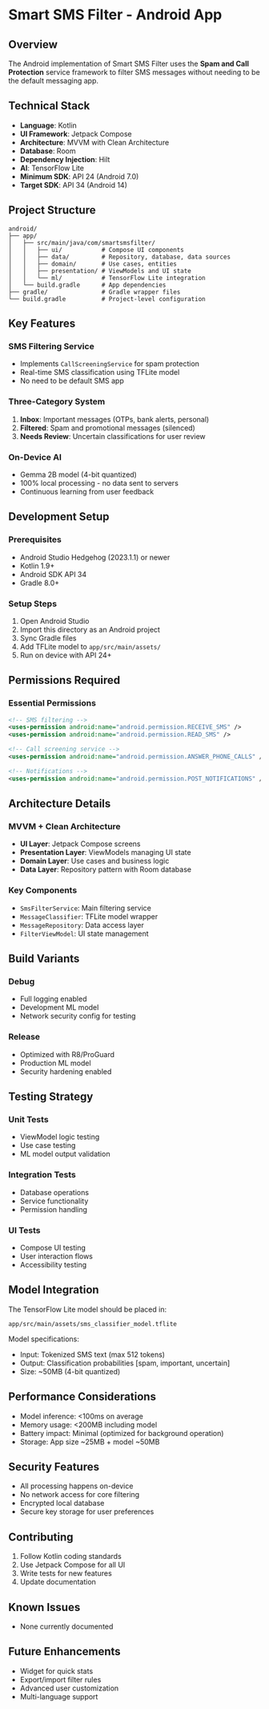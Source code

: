 # Smart SMS Filter - Android App

## Overview

The Android implementation of Smart SMS Filter uses the **Spam and Call Protection** service framework to filter SMS messages without needing to be the default messaging app.

## Technical Stack

- **Language**: Kotlin
- **UI Framework**: Jetpack Compose
- **Architecture**: MVVM with Clean Architecture
- **Database**: Room
- **Dependency Injection**: Hilt
- **AI**: TensorFlow Lite
- **Minimum SDK**: API 24 (Android 7.0)
- **Target SDK**: API 34 (Android 14)

## Project Structure

```
android/
├── app/
│   ├── src/main/java/com/smartsmsfilter/
│   │   ├── ui/           # Compose UI components
│   │   ├── data/         # Repository, database, data sources
│   │   ├── domain/       # Use cases, entities
│   │   ├── presentation/ # ViewModels and UI state
│   │   └── ml/           # TensorFlow Lite integration
│   └── build.gradle      # App dependencies
├── gradle/               # Gradle wrapper files
└── build.gradle          # Project-level configuration
```

## Key Features

### SMS Filtering Service
- Implements `CallScreeningService` for spam protection
- Real-time SMS classification using TFLite model
- No need to be default SMS app

### Three-Category System
1. **Inbox**: Important messages (OTPs, bank alerts, personal)
2. **Filtered**: Spam and promotional messages (silenced)
3. **Needs Review**: Uncertain classifications for user review

### On-Device AI
- Gemma 2B model (4-bit quantized)
- 100% local processing - no data sent to servers
- Continuous learning from user feedback

## Development Setup

### Prerequisites
- Android Studio Hedgehog (2023.1.1) or newer
- Kotlin 1.9+
- Android SDK API 34
- Gradle 8.0+

### Setup Steps
1. Open Android Studio
2. Import this directory as an Android project
3. Sync Gradle files
4. Add TFLite model to `app/src/main/assets/`
5. Run on device with API 24+

## Permissions Required

### Essential Permissions
```xml
<!-- SMS filtering -->
<uses-permission android:name="android.permission.RECEIVE_SMS" />
<uses-permission android:name="android.permission.READ_SMS" />

<!-- Call screening service -->
<uses-permission android:name="android.permission.ANSWER_PHONE_CALLS" />

<!-- Notifications -->
<uses-permission android:name="android.permission.POST_NOTIFICATIONS" />
```

## Architecture Details

### MVVM + Clean Architecture
- **UI Layer**: Jetpack Compose screens
- **Presentation Layer**: ViewModels managing UI state
- **Domain Layer**: Use cases and business logic
- **Data Layer**: Repository pattern with Room database

### Key Components
- `SmsFilterService`: Main filtering service
- `MessageClassifier`: TFLite model wrapper
- `MessageRepository`: Data access layer
- `FilterViewModel`: UI state management

## Build Variants

### Debug
- Full logging enabled
- Development ML model
- Network security config for testing

### Release
- Optimized with R8/ProGuard
- Production ML model
- Security hardening enabled

## Testing Strategy

### Unit Tests
- ViewModel logic testing
- Use case testing
- ML model output validation

### Integration Tests
- Database operations
- Service functionality
- Permission handling

### UI Tests
- Compose UI testing
- User interaction flows
- Accessibility testing

## Model Integration

The TensorFlow Lite model should be placed in:
```
app/src/main/assets/sms_classifier_model.tflite
```

Model specifications:
- Input: Tokenized SMS text (max 512 tokens)
- Output: Classification probabilities [spam, important, uncertain]
- Size: ~50MB (4-bit quantized)

## Performance Considerations

- Model inference: <100ms on average
- Memory usage: <200MB including model
- Battery impact: Minimal (optimized for background operation)
- Storage: App size ~25MB + model ~50MB

## Security Features

- All processing happens on-device
- No network access for core filtering
- Encrypted local database
- Secure key storage for user preferences

## Contributing

1. Follow Kotlin coding standards
2. Use Jetpack Compose for all UI
3. Write tests for new features
4. Update documentation

## Known Issues

- None currently documented

## Future Enhancements

- Widget for quick stats
- Export/import filter rules
- Advanced user customization
- Multi-language support
